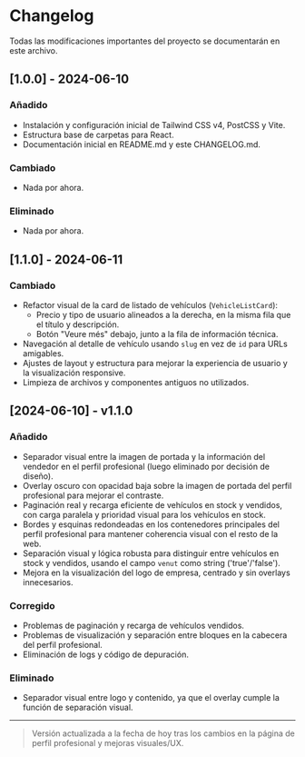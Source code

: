 # Changelog

Todas las modificaciones importantes del proyecto se documentarán en este archivo.

## [1.0.0] - 2024-06-10
### Añadido
- Instalación y configuración inicial de Tailwind CSS v4, PostCSS y Vite.
- Estructura base de carpetas para React.
- Documentación inicial en README.md y este CHANGELOG.md.

### Cambiado
- Nada por ahora.

### Eliminado
- Nada por ahora.

## [1.1.0] - 2024-06-11
### Cambiado
- Refactor visual de la card de listado de vehículos (`VehicleListCard`):
  - Precio y tipo de usuario alineados a la derecha, en la misma fila que el título y descripción.
  - Botón "Veure més" debajo, junto a la fila de información técnica.
- Navegación al detalle de vehículo usando `slug` en vez de `id` para URLs amigables.
- Ajustes de layout y estructura para mejorar la experiencia de usuario y la visualización responsive.
- Limpieza de archivos y componentes antiguos no utilizados.

## [2024-06-10] - v1.1.0

### Añadido
- Separador visual entre la imagen de portada y la información del vendedor en el perfil profesional (luego eliminado por decisión de diseño).
- Overlay oscuro con opacidad baja sobre la imagen de portada del perfil profesional para mejorar el contraste.
- Paginación real y recarga eficiente de vehículos en stock y vendidos, con carga paralela y prioridad visual para los vehículos en stock.
- Bordes y esquinas redondeadas en los contenedores principales del perfil profesional para mantener coherencia visual con el resto de la web.
- Separación visual y lógica robusta para distinguir entre vehículos en stock y vendidos, usando el campo `venut` como string ('true'/'false').
- Mejora en la visualización del logo de empresa, centrado y sin overlays innecesarios.

### Corregido
- Problemas de paginación y recarga de vehículos vendidos.
- Problemas de visualización y separación entre bloques en la cabecera del perfil profesional.
- Eliminación de logs y código de depuración.

### Eliminado
- Separador visual entre logo y contenido, ya que el overlay cumple la función de separación visual.

---

> Versión actualizada a la fecha de hoy tras los cambios en la página de perfil profesional y mejoras visuales/UX. 